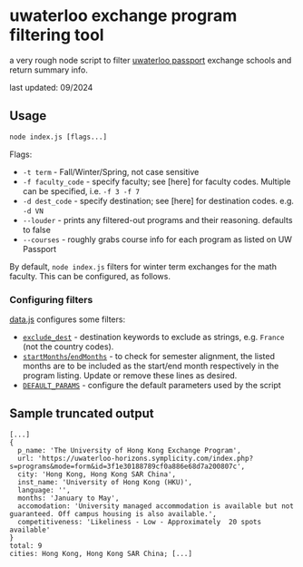 # uwaterloo exchange program filtering tool

a very rough node script to filter [uwaterloo passport](https://uwaterloo-horizons.symplicity.com/) exchange schools and return summary info.

last updated: 09/2024

## Usage

```cmd
node index.js [flags...]
```

Flags:
- `-t term` - Fall/Winter/Spring, not case sensitive
- `-f faculty_code` - specify faculty; see [here] for faculty codes. Multiple can be specified, i.e. `-f 3 -f 7`
- `-d dest_code` - specify destination; see [here] for destination codes. e.g. `-d VN`
- `--louder` - prints any filtered-out programs and their reasoning. defaults to false
- `--courses` - roughly grabs course info for each program as listed on UW Passport

By default, `node index.js` filters for winter term exchanges for the math faculty.
This can be configured, as follows.

### Configuring filters

[data.js](./data.js) configures some filters:
- [`exclude_dest`]() - destination keywords to exclude as strings, e.g. `France` (not the country codes).
- [`startMonths`/`endMonths`]() - to check for semester alignment, the listed months are to be included as the start/end month respectively in the program listing. Update or remove these lines as desired.
- [`DEFAULT_PARAMS`]() - configure the default parameters used by the script


## Sample truncated output
```
[...]
{
  p_name: 'The University of Hong Kong Exchange Program',
  url: 'https://uwaterloo-horizons.symplicity.com/index.php?s=programs&mode=form&id=3f1e30188789cf0a886e68d7a200807c',
  city: 'Hong Kong, Hong Kong SAR China',
  inst_name: 'University of Hong Kong (HKU)',
  language: '',
  months: 'January to May',
  accomodation: 'University managed accommodation is available but not guaranteed. Off campus housing is also available.',
  competitiveness: 'Likeliness - Low - Approximately  20 spots available'
}
total: 9
cities: Hong Kong, Hong Kong SAR China; [...]
```
